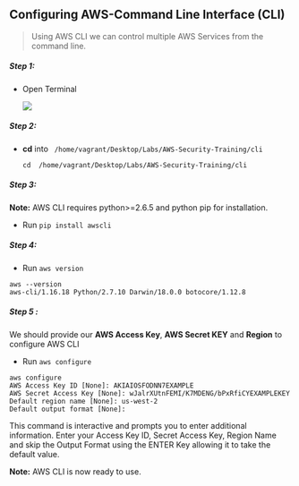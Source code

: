 ## Configuring AWS-Command Line Interface (CLI)
>Using AWS CLI we can control multiple AWS Services from 
the command line.


##### Step 1:

* Open Terminal

	![](img/terminal.png)

##### Step 2:

*  **cd** into  ` /home/vagrant/Desktop/Labs/AWS-Security-Training/cli`

    ```commandline
    cd  /home/vagrant/Desktop/Labs/AWS-Security-Training/cli
    ```

##### Step 3:

**Note:**  AWS CLI requires python>=2.6.5 and python pip for installation. 

* Run `pip install awscli`



##### Step 4:

* Run `aws version`

```commandline
aws --version
aws-cli/1.16.18 Python/2.7.10 Darwin/18.0.0 botocore/1.12.8
``` 

##### Step 5 :

We should provide our **AWS Access Key**, **AWS Secret KEY** and **Region** to configure AWS CLI

* Run `aws configure`

```commandline
aws configure
AWS Access Key ID [None]: AKIAIOSFODNN7EXAMPLE
AWS Secret Access Key [None]: wJalrXUtnFEMI/K7MDENG/bPxRfiCYEXAMPLEKEY
Default region name [None]: us-west-2
Default output format [None]: 
```

This command is interactive and prompts you to enter additional information. Enter your Access Key ID, Secret Access Key, Region Name and skip the Output Format using the ENTER Key allowing it to take the default value.



**Note:**  AWS CLI is now ready to use.
